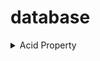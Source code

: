 # database

<details>
  <summary>
    Acid Property
  </summary>

  [lec12Notes.pdf](https://github.com/sachit914/database/files/12513565/lec12Notes.pdf)
  [lec12Notes (2).pdf](https://github.com/sachit914/database/files/12522752/lec12Notes.2.pdf)

  ## Transaction
A transaction is a series of operations against a database that's treated as a single unit. It either fully completes or is entirely undone in case of errors.

## ACID Properties
Databases use ACID properties to maintain data integrity:

Atomicity: A transaction completes entirely or not at all.
Consistency: The database remains consistent before and after a transaction.
Isolation: Transactions occur independently without interference.
Durability: Committed transaction changes are permanent.
## Transaction States
Active: Initial phase where operations are executed.
Partially Committed: Changes are in a buffer, pending confirmation.
Committed: Changes are permanent; rollback isn't possible.
Failed: Transaction halts due to errors.
Aborted: After a failure, changes are reversed.
Terminated: Transaction has either committed or aborted

</details>
